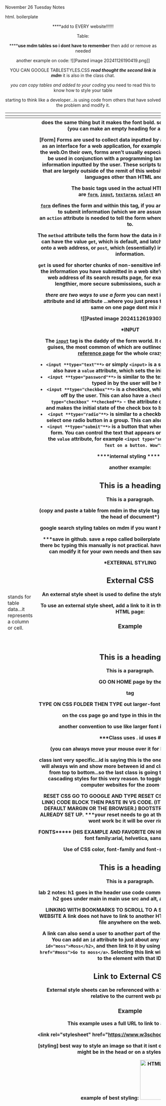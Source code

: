 November 26 Tuesday Notes


html. boilerplate
<body>
<header>
<nav>
</na
</header>
<main>
</main>
<footer>
</footer>
</body>

****add to EVERY website!!!!!!<header>
<main>
<footer>

Table:
<table>
<thead>
<tr>
	<th> <th>
	<th>
	
<tbody>
		<tr>
	  <td>
	  <td>
	  <td>  

<tfoot>
	<tr>


********use mdm tables so i dont have to remember****
then add or remove as needed

another example on code:
![[Pasted image 20241126190419.png]]

YOU CAN GOOGLE TABLESTYLES.CSS
***read thought the second link is mdm*** it is also in the class chat. 

*you can copy tables and added to your coding* you need to read this to know how to style your table





starting to think like a developer...is using code from others that have solved the problem and modify it.

<td> stands for table data...it represents a column or cell.

<th> does the same thing but it makes the font bold. so this ill be your heading
(you can make an empty heading for a blank space)

[Form]
**Forms** are used to collect data inputted by a user. They can be used as an interface for a web application, for example, or to send data across the web.On their own, forms aren’t usually especially helpful. They tend to be used in conjunction with a programming language to process the information inputted by the user. These scripts take all manner of guises that are largely outside of the remit of this website because they require languages other than HTML and CSS.

The basic tags used in the actual HTML of forms are [`form`](https://www.htmldog.com/references/html/tags/form/), [`input`](https://www.htmldog.com/references/html/tags/input/), [`textarea`](https://www.htmldog.com/references/html/tags/textarea/), [`select`](https://www.htmldog.com/references/html/tags/select/) and [`option`](https://www.htmldog.com/references/html/tags/option/).

[`form`](https://www.htmldog.com/references/html/tags/form/) defines the form and within this tag, if you are using a form for a user to submit information (which we are assuming at this level), an `action` attribute is needed to tell the form where its contents will be sent to.

The `method` attribute tells the form how the data in it is going to be sent and it can have the value `get`, which is default, and latches the form information onto a web address, or `post`, which (essentially) invisibly sends the form’s information.

`get` is used for shorter chunks of non-sensitive information - you might see the information you have submitted in a web site’s search to appear in the web address of its search results page, for example. `post` is used for lengthier, more secure submissions, such as in contact forms.

***there are two ways to use a form***
you can next it...
you can use the for attribute and id attribute ...where you just press tab....but keep them the same on one page dont mix it up

![[Pasted image 20241126193035.png]]


*****INPUT****

The [`input`](https://www.htmldog.com/references/html/tags/input/) tag is the daddy of the form world. It can take a multitude of guises, the most common of which are outlined below (see the [input reference page](https://www.htmldog.com/references/html/tags/input/) for the whole crazy family):

- `<input **type="text"**>` or simply `<input>` is a standard textbox. This can also have a `value` attribute, which sets the initial text in the textbox.
- `<input **type="password"**>` is similar to the textbox, but the characters typed in by the user will be hidden.
- `<input **type="checkbox"**>` is a checkbox, which can be toggled on and off by the user. This can also have a `checked` attribute (`<input type="checkbox" **checked**>` - the attribute doesn’t require a value), and makes the initial state of the check box to be switched on, as it were.
- `<input **type="radio"**>` is similar to a checkbox, but the user can only select one radio button in a group. This can also have a `checked` attribute.
- `<input **type="submit"**>` is a button that when selected will submit the form. You can control the text that appears on the submit button with the `value` attribute, for example `<input type="submit" value="Ooo. Look. Text on a button. Wow">`.


****internal styling *****
<style> goes in the <head>
of the document

to link a style sheet..type link press tab and enter the document in the "" you want it to link to in your folder
**use the link buttom if your want all the pages to match on mutli page websites


STYLING
## Using CSS

CSS can be added to HTML documents in 3 ways:

- **Inline** - by using the `style` attribute inside HTML elements
- **Internal** - by using a `<style>` element in the `<head>` section
- **External** - by using a `<link>` element to link to an external CSS file

The most common way to add CSS, is to keep the styles in external CSS files.

internal example of styling with css:
<head>
<style></style>
</head>

another example:
<!DOCTYPE html>  
<html>  
<head>  
<style>  
body {background-color: powderblue;}  
h1   {color: blue;}  
p    {color: red;}  
</style>  
</head>  
<body>  
  
<h1>This is a heading</h1>  
<p>This is a paragraph.</p>  
  
</body>  
</html>
(copy and paste a table from mdm in the style tag
*put the style element in the head of document*)



google search styling tables on mdm if you want his example during class.

***save in github.
save a repo called boilerplate styles saved in a folder there bc typing this manually is not practical. have the styling you like(you can modify it for your own needs and then save it for assignments)

*****EXTERNAL STYLING****

## External CSS

An external style sheet is used to define the style for many HTML pages.

To use an external style sheet, add a link to it in the `<head>` section of each HTML page:

### Example

<!DOCTYPE html>  
<html>  
<head>  
  <link rel="stylesheet" href="styles.css">  
</head>  
<body>  
  
<h1>This is a heading</h1>  
<p>This is a paragraph.</p>  
  
</body>  
</html>
GO ON HOME page by the <p> tag <p class (press tab)

TYPE ON CSS FOLDER THEN TYPE out larger-font or what you want it to be

on the css page go and type in this in the <body>
.larger-font {
}

another convention to use like larger font is first paragraph

***Class uses .
id uses #

(you can always move your mouse over it for help between these)

class isnt very specific...id is saying this is the one....it is very specific.
so it will always win and show more between id and class.
the computer reads from top to bottom...so the last class is going to win. 
CSS-meaning cascading styles for this very reason.
to toggle between mobile and computer websites for the zoom feature.



****RESET CSS****
GO TO GOOGLE AND TYPE RESET CSS
COPY (THE SECOND LINK) CODE BLOCK THEN PASTE IN VS CODE. (IT HELPS YOU NOT FIGHT DEFAULT MARGIN OR THE BROWSER.)
BOOTSTRAP COMES WITH THIS ALREADY SET UP. ***your reset needs to go at the top of the <head>other wise it wont work bc it will be over ridden



FONTS*****
(HIS EXAMPLE AND FAVORITE ON HIS WEBSITES)
in the body font family:arial, helvetica, sans serif}

Use of CSS color, font-family and font-size properties:

<!DOCTYPE html>  
<html>  
<head>  
<style>  
h1 {  color: blue;  
  font-family: verdana;  
  font-size: 300%;}  
p {  color: red;  
  font-family: courier;  
  font-size: 160%;}  
</style>  
</head>  
<body>  
  
<h1>This is a heading</h1>  
<p>This is a paragraph.</p>  
  
</body>  
</html>





lab 2 notes:
h1 goes in the header
 use code comments and sections of h2's h2 goes under main in main
 use src and alt, and add your tables



****LINKING WITH BOOKMARKS TO SCROLL TO A SPECIFIC PART OF THE WEBSITE****
A link does not have to link to another HTML file, it can link to any file anywhere on the web.

A link can also send a user to another part of the same page they are on. You can add an `id` attribute to just about any tag, for example `<h2 id="moss">Moss</h2>`, and then link to it by using something like this: `<a href="#moss">Go to moss</a>`. Selecting this link will scroll the page straight to the element with that ID.


## Link to External CSS

External style sheets can be referenced with a full URL or with a path relative to the current web page.

### Example

This example uses a full URL to link to a style sheet:

<link rel="stylesheet" href="https://www.w3schools.com/html/styles.css">



[styling]
best way to style an image so that it isnt overwritten by a style that might be in the head or on a stylesheet.css.

example of best styling:
<img src="html5.gif" alt="HTML5 Icon" style="width:128px;height:128px;">
